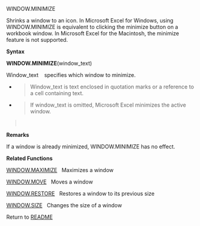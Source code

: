 WINDOW.MINIMIZE

Shrinks a window to an icon. In Microsoft Excel for Windows, using
WINDOW.MINIMIZE is equivalent to clicking the minimize button on a
workbook window. In Microsoft Excel for the Macintosh, the minimize
feature is not supported.

**Syntax**

**WINDOW.MINIMIZE**(window\_text)

Window\_text    specifies which window to minimize.

  - > Window\_text is text enclosed in quotation marks or a reference to
    > a cell containing text.

  - > If window\_text is omitted, Microsoft Excel minimizes the active
    > window.

>  

**Remarks**

If a window is already minimized, WINDOW.MINIMIZE has no effect.

**Related Functions**

[WINDOW.MAXIMIZE](WINDOW.MAXIMIZE.md)   Maximizes a window

[WINDOW.MOVE](WINDOW.MOVE.md)   Moves a window

[WINDOW.RESTORE](WINDOW.RESTORE.md)   Restores a window to its previous size

[WINDOW.SIZE](WINDOW.SIZE.md)   Changes the size of a window



Return to [README](README.md)

